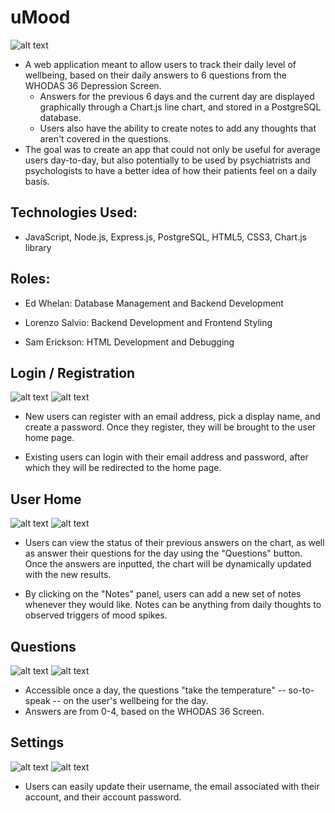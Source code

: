 # uMood

![alt text](./readme/images/logo.png)

  - A web application meant to allow users to track their daily level of wellbeing, based on their daily answers to 6 questions from the WHODAS 36 Depression Screen.  
    - Answers for the previous 6 days and the current day are displayed graphically through a Chart.js line chart, and stored in a PostgreSQL database. 
    - Users also have the ability to create notes to add any thoughts that aren't covered in the questions.
  - The goal was to create an app that could not only be useful for average users day-to-day, but also potentially to be used by psychiatrists and psychologists to have a better idea of how their patients feel on a daily basis.

## Technologies Used:
  - JavaScript, Node.js, Express.js, PostgreSQL, HTML5, CSS3, Chart.js library

## Roles: 
  - Ed Whelan: Database Management and Backend Development

  - Lorenzo Salvio: Backend Development and Frontend Styling

  - Sam Erickson: HTML Development and Debugging

## Login / Registration

![alt text](./readme/images/desktopRoot.png)
![alt text](./readme/images/mobileRoot.png)

- New users can register with an email address, pick a display name, and create a password. Once they register, they will be brought to the user home page.

- Existing users can login with their email address and password, after which they will be redirected to the home page.

## User Home

![alt text](./readme/images/desktopHome.png)
![alt text](./readme/images/mobileHome.png)

- Users can view the status of their previous answers on the chart, as well as answer their questions for the day using the "Questions" button. Once the answers are inputted, the chart will be dynamically updated with the new results.

- By clicking on the "Notes" panel, users can add a new set of notes whenever they would like. Notes can be anything from daily thoughts to observed triggers of mood spikes.

## Questions

![alt text](./readme/images/desktopQuestions.png)
![alt text](./readme/images/mobileQuestions.png)

- Accessible once a day, the questions "take the temperature" -- so-to-speak -- on the user's wellbeing for the day. 
- Answers are from 0-4, based on the WHODAS 36 Screen.

## Settings

![alt text](./readme/images/desktopSettings.png)
![alt text](./readme/images/mobileSettings.png)

- Users can easily update their username, the email associated with their account, and their account password.

